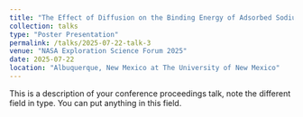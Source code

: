```yaml
---
title: "The Effect of Diffusion on the Binding Energy of Adsorbed Sodium on the Surface of Mercury."
collection: talks
type: "Poster Presentation"
permalink: /talks/2025-07-22-talk-3
venue: "NASA Exploration Science Forum 2025"
date: 2025-07-22
location: "Albuquerque, New Mexico at The University of New Mexico"
---
```


This is a description of your conference proceedings talk, note the different field in type. You can put anything in this field.

